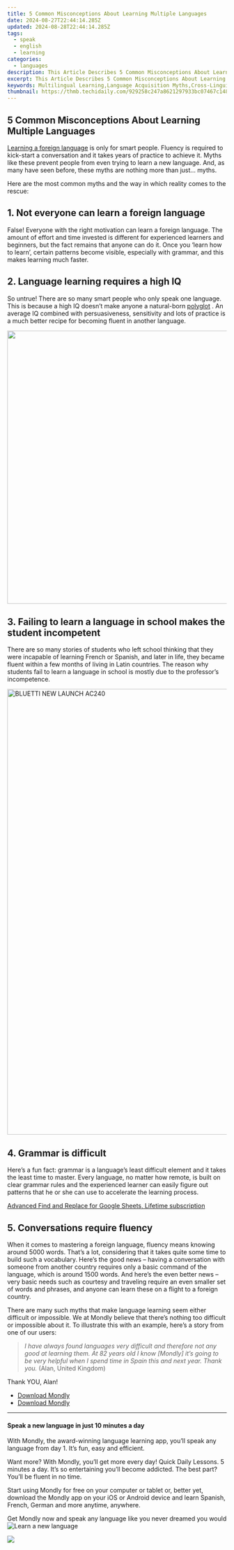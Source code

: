 ```yaml
---
title: 5 Common Misconceptions About Learning Multiple Languages
date: 2024-08-27T22:44:14.285Z
updated: 2024-08-28T22:44:14.285Z
tags:
  - speak
  - english
  - learning
categories:
  - languages
description: This Article Describes 5 Common Misconceptions About Learning Multiple Languages
excerpt: This Article Describes 5 Common Misconceptions About Learning Multiple Languages
keywords: Multilingual Learning,Language Acquisition Myths,Cross-Linguistic Confusion,Language Learning Strategies,Multilingualism Benefits Vs. Challenges,Bilingual Education Insights,Polyglot Myth-Busting
thumbnail: https://thmb.techidaily.com/929258c247a8621297933bc07467c148b4e889d770687adeff11aece67284c9d.jpg
---
```


## 5 Common Misconceptions About Learning Multiple Languages

[Learning a foreign language](https://adjt.mondly.com/5ixfg4k?campaign=blog-post-id-72&fallback=https%3A%2F%2Fapp.mondly.com%3Futm%5Fmedium%3Dblog%5Fblog-post-id-72%26utm%5Fsource%3Dblog-post-id-72&redirect%5Fmacos=https%3A%2F%2Fapp.mondly.com%3Futm%5Fmedium%3Dblog%5Fblog-post-id-72%26utm%5Fsource%3Dblog-post-id-72&redirect%5Fandroid=https%3A%2F%2Fplay.google.com%2Fstore%2Fapps%2Fdetails%3Fid%3Dcom.atistudios.mondly.languages%3Futm%5Fmedium%3Dblog%5Fblog-post-id-72%26utm%5Fsource%3Dblog-post-id-72&redirect%5Fios=https%3A%2F%2Fapps.apple.com%2Fapp%2Fapple-store%2Fid987873536%3Fpt%3D78954800%26ct%3Dblog-post-id-72%26mt%3D8) is only for smart people. Fluency is required to kick-start a conversation and it takes years of practice to achieve it. Myths like these prevent people from even trying to learn a new language. And, as many have seen before, these myths are nothing more than just… myths.

 Here are the most common myths and the way in which reality comes to the rescue:

## 1\. Not everyone can learn a foreign language

 False! Everyone with the right motivation can learn a foreign language. The amount of effort and time invested is different for experienced learners and beginners, but the fact remains that anyone can do it. Once you ‘learn how to learn’, certain patterns become visible, especially with grammar, and this makes learning much faster.

## 2\. Language learning requires a high IQ

 So untrue! There are so many smart people who only speak one language. This is because a high IQ doesn’t make anyone a natural-born [polyglot](https://shop.mondly.com/affiliate.php?ACCOUNT=ATISTUDI&AFFILIATE=108875&PATH=https://www.mondly.com?AFFILIATE=108875) . An average IQ combined with persuasiveness, sensitivity and lots of practice is a much better recipe for becoming fluent in another language.

<!-- affiliate ads begin -->
<a href="https://electronicx.pxf.io/c/5597632/1872496/14483" target="_top" id="1872496"><img src="//a.impactradius-go.com/display-ad/14483-1872496" border="0" alt="" width="750" height="625"/></a><img height="0" width="0" src="https://imp.pxf.io/i/5597632/1872496/14483" style="position:absolute;visibility:hidden;" border="0" />
<!-- affiliate ads end -->
## 3\. Failing to learn a language in school makes the student incompetent

 There are so many stories of students who left school thinking that they were incapable of learning French or Spanish, and later in life, they became fluent within a few months of living in Latin countries. The reason why students fail to learn a language in school is mostly due to the professor’s incompetence.

<!-- affiliate ads begin -->
<a href="https://bluetties.sjv.io/c/5597632/2039292/17094" target="_top" id="2039292"><img src="//a.impactradius-go.com/display-ad/17094-2039292" border="0" alt="BLUETTI NEW LAUNCH AC240" width="954" height="1020"/></a><img height="0" width="0" src="https://imp.pxf.io/i/5597632/2039292/17094" style="position:absolute;visibility:hidden;" border="0" />
<!-- affiliate ads end -->
## 4\. Grammar is difficult

 Here’s a fun fact: grammar is a language’s least difficult element and it takes the least time to master. Every language, no matter how remote, is built on clear grammar rules and the experienced learner can easily figure out patterns that he or she can use to accelerate the learning process.

<!-- affiliate ads begin -->
<a href="https://secure.2checkout.com/order/checkout.php?PRODS=4729642&QTY=1&AFFILIATE=108875&CART=1">Advanced Find and Replace for Google Sheets, Lifetime subscription</a>
<!-- affiliate ads end -->
## 5\. Conversations require fluency

 When it comes to mastering a foreign language, fluency means knowing around 5000 words. That’s a lot, considering that it takes quite some time to build such a vocabulary. Here’s the good news – having a conversation with someone from another country requires only a basic command of the language, which is around 1500 words. And here’s the even better news – very basic needs such as courtesy and traveling require an even smaller set of words and phrases, and anyone can learn these on a flight to a foreign country.

 There are many such myths that make language learning seem either difficult or impossible. We at Mondly believe that there’s nothing too difficult or impossible about it. To illustrate this with an example, here’s a story from one of our users:

> _I have always found languages very difficult and therefore not any good at learning them. At 82 years old I know \[Mondly\] it’s going to be very helpful when I spend time in Spain this and next year. Thank you._ (Alan, United Kingdom)

Thank YOU, Alan!

* [Download Mondly](https://www.facebook.com/sharer/sharer.php?u=https%3A%2F%2Fwww.mondly.com%2Fblog%2F5-myths-language-learning%2F&t=5+Myths+About+Language+Learning "Share on Facebook")
* [Download Mondly](https://shop.mondly.com/affiliate.php?ACCOUNT=ATISTUDI&AFFILIATE=108875&PATH=https://www.mondly.com?AFFILIATE=108875)

---

#### Speak a new language in just 10 minutes a day

 With Mondly, the award-winning language learning app, you’ll speak any language from day 1\. It’s fun, easy and efficient.

 Want more? With Mondly, you’ll get more every day! Quick Daily Lessons. 5 minutes a day. It’s so entertaining you’ll become addicted. The best part? You’ll be fluent in no time.

 Start using Mondly for free on your computer or tablet or, better yet, download the Mondly app on your iOS or Android device and learn Spanish, French, German and more anytime, anywhere.

Get Mondly now and speak any language like you never dreamed you would ![Learn a new language](https://adjt.mondly.com/5ixfg4k?campaign=blog-post-id-72&fallback=https%3A%2F%2Fapp.mondly.com%3Futm%5Fmedium%3Dblog%5Fblog-post-id-72%26utm%5Fsource%3Dblog-post-id-72&redirect%5Fmacos=https%3A%2F%2Fapp.mondly.com%3Futm%5Fmedium%3Dblog%5Fblog-post-id-72%26utm%5Fsource%3Dblog-post-id-72&redirect%5Fandroid=https%3A%2F%2Fplay.google.com%2Fstore%2Fapps%2Fdetails%3Fid%3Dcom.atistudios.mondly.languages%3Futm%5Fmedium%3Dblog%5Fblog-post-id-72%26utm%5Fsource%3Dblog-post-id-72&redirect%5Fios=https%3A%2F%2Fapps.apple.com%2Fapp%2Fapple-store%2Fid987873536%3Fpt%3D78954800%26ct%3Dblog-post-id-72%26mt%3D8 "Learn a new language")

<!-- affiliate ads begin -->
<a href="https://store.nero.com/order/checkout.php?PRODS=42296855&QTY=1&AFFILIATE=108875&CART=1"><img src="http://cdnwww.nero.com/nero-com-wAssets/img/banners/2023/recode/Nero_Recode_Screen_2.png" border="0"></a>
<!-- affiliate ads end -->
<ins class="adsbygoogle"
     style="display:block"
     data-ad-format="autorelaxed"
     data-ad-client="ca-pub-7571918770474297"
     data-ad-slot="1223367746"></ins>



<ins class="adsbygoogle"
     style="display:block"
     data-ad-client="ca-pub-7571918770474297"
     data-ad-slot="8358498916"
     data-ad-format="auto"
     data-full-width-responsive="true"></ins>






